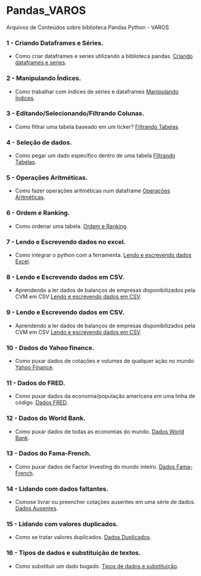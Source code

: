 # Pandas_VAROS
Arquivos de Conteúdos sobre biblioteca Pandas Python - VAROS

### 1 - Criando Dataframes e Séries.
- Como criar dataframes e series utilizando a biblioteca pandas. [Criando dataframes e series](https://github.com/leandromad/Pandas_VAROS/blob/main/Criando%20Dataframes%20e%20Series.ipynb).

### 2 - Manipulando Índices.
- Como trabalhar com índices de séries e dataframes [Manipulando Índices](https://github.com/leandromad/Pandas_VAROS/blob/main/Manipulando%20%C3%8Dndices.ipynb).

### 3 - Editando/Selecionando/Filtrando Colunas.
- Como filtrar uma tabela baseado em um ticker? [Filtrando Tabelas](https://github.com/leandromad/Pandas_VAROS/blob/main/Editando%2C%20Selecionando%20e%20Filtrando%20Colunas.ipynb).

### 4 - Seleção de dados.
- Como pegar um dado específico dentro de uma tabela [Filtrando Tabelas](https://github.com/leandromad/Pandas_VAROS/blob/main/Selecionar%20Dados.ipynb).

### 5 - Operações Aritméticas.
- Como fazer operações aritméticas num dataframe [Operações Aritméticas](https://github.com/leandromad/Pandas_VAROS/blob/main/Opera%C3%A7%C3%B5es%20Aritm%C3%A9ticas%20no%20DataFrame.ipynb).

### 6 - Ordem e Ranking.
- Como ordenar uma tabela. [Ordem e Ranking](https://github.com/leandromad/Pandas_VAROS/blob/main/Ordem%20e%20Ranking.ipynb).

### 7 - Lendo e Escrevendo dados no excel.
- Como integrar o python com a ferramenta. [Lendo e escrevendo dados Excel](https://github.com/leandromad/Pandas_VAROS/blob/main/Lendo%20e%20Escrevendo%20Dados%20no%20Excel.ipynb).

### 8 - Lendo e Escrevendo dados em CSV.
- Aprendendo a ler dados de balanços de empresas disponibilizados pela CVM em CSV [Lendo e escrevendo dados em CSV](https://github.com/leandromad/Pandas_VAROS/blob/main/Lendo%20e%20escrevendo%20dados%20em%20CSV.ipynb).

### 9 - Lendo e Escrevendo dados em CSV.
- Aprendendo a ler dados de balanços de empresas disponibilizados pela CVM em CSV [Lendo e escrevendo dados em CSV](https://github.com/leandromad/Pandas_VAROS/blob/main/Lendo%20e%20escrevendo%20dados%20em%20CSV.ipynb).

### 10 - Dados do Yahoo finance.
- Como puxar dados de cotações e volumes de qualquer ação no mundo [Yahoo Finance](https://github.com/leandromad/Pandas_VAROS/blob/main/Dados%20Yahoo%20Finance.ipynb).

### 11 - Dados do FRED.
- Como puxar dados da economia/população americana em uma linha de código. [Dados FRED](https://github.com/leandromad/Pandas_VAROS/blob/main/Dados%20FRED.ipynb).

### 12 - Dados do World Bank.
- Como puxar dados de todas as economias do mundo. [Dados World Bank](https://github.com/leandromad/Pandas_VAROS/blob/main/Dados%20World%20Bank.ipynb).

### 13 - Dados do Fama-French.
- Como puxar dados de Factor Investing do mundo inteiro. [Dados Fama-French](https://github.com/leandromad/Pandas_VAROS/blob/main/Dados%20Fama-French.ipynb).

### 14 - Lidando com dados faltantes.
- Comose livrar ou preencher cotações ausentes em uma série de dados. [Dados Ausentes](https://github.com/leandromad/Pandas_VAROS/blob/main/Lidando%20com%20dados%20faltantes.ipynb).

### 15 - Lidando com valores duplicados.
- Como se tratar valores duplicados. [Dados Duplicados](https://github.com/leandromad/Pandas_VAROS/blob/main/Lidando%20com%20valores%20duplicados.ipynb).

### 16 - Tipos de dados e substituição de textos.
- Como substituir um dado bugado. [Tipos de dados e substituição](https://github.com/leandromad/Pandas_VAROS/blob/main/Tipos%20de%20dados%20e%20substitui%C3%A7%C3%A3o%20de%20textos.ipynb).

